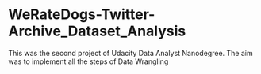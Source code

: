 # WeRateDogs-Twitter-Archive_Dataset_Analysis
This was the second project of Udacity Data Analyst Nanodegree. The aim was to implement all the steps of Data Wrangling 
